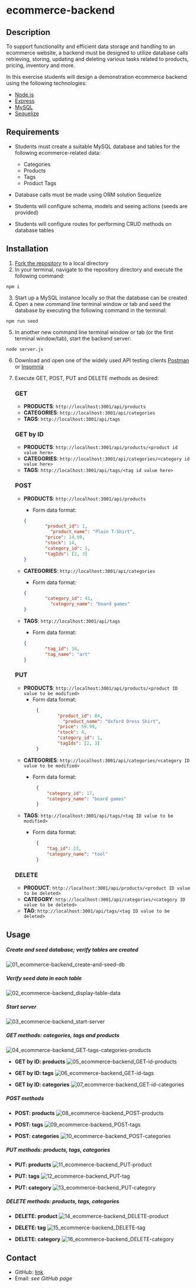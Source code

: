 # ecommerce-backend

## Description

To support functionality and efficient data storage and handling to an ecommerce website, a backend must be designed to utilize database calls retrieving, storing, updating and deleting various tasks related to products, pricing, inventory and more.  

In this exercise students will design a demonstration ecommerce backend using the following technologies:

* [Node.js](https://nodejs.dev/)
* [Express](http://expressjs.com/)
* [MySQL](https://www.mysql.com/)
* [Sequelize](https://sequelize.org/master/)

## Requirements

* Students must create a suitable MySQL database and tables for the following ecommerce-related data:

	* Categories
	* Products
	* Tags
	* Product Tags
* Database calls must be made using ORM solution Sequelize
* Students will configure schema, models and seeing actions (seeds are provided)
* Students will configure routes for performing CRUD methods on database tables

## Installation

1. [Fork the repository](https://github.com/monstertruckdog/team-profile-generator) to a local directory
2. In your terminal, navigate to the repository directory and execute the following command:

 ```shell
 npm i
 ```

3. Start up a MySQL instance locally so that the database can be created
4. Open a new command line terminal window or tab and seed the database by executing the following command in the terminal:

  ```shell
  npm run seed
  ```

5. In another new command line terminal window or tab (or the first terminal window/tab), start the backend server:

  ```shell
  node server.js
  ```

6. Download and open one of the widely used API testing clients [Postman](https://www.postman.com/downloads/) or [Insomnia](https://insomnia.rest/)
7. Execute GET, POST, PUT and DELETE methods as desired:

   ### GET
  
   * **PRODUCTS**:  `http://localhost:3001/api/products`
   * **CATEGORIES**:  `http://localhost:3001/api/categories`
   * **TAGS**:  `http://localhost:3001/api/tags`

    ### GET by ID
    * **PRODUCTS**:  `http://localhost:3001/api/products/<product id value here>`
    * **CATEGORIES**:  `http://localhost:3001/api/categories/<category id value here>`
    * **TAGS**:  `http://localhost:3001/api/tags/<tag id value here>`
   
    ### POST
  
    * **PRODUCTS**:  `http://localhost:3001/api/products`
    
      * Form data format:
 
      ```JSON
      {
			  "product_id": 1,
                "product_name": "Plain T-Shirt",
			  "price": 14.99,
			  "stock": 14,
			  "category_id": 1,
			  "tagIds": [2, 3]
      }
		```
    * **CATEGORIES**:  `http://localhost:3001/api/categories`
    
      * Form data format:
 
      ```JSON
      {
			  "category_id": 41,
                "category_name": "board games"
      }
		```
    * **TAGS**:  `http://localhost:3001/api/tags`
    
      * Form data format:
 
      ```JSON
      {
			  "tag_id": 16,
              "tag_name": "art"
      }
		```

    ### PUT

    * **PRODUCTS**:  `http://localhost:3001/api/products/<product ID value to be modified>`
      * Form data format:
  
    ```JSON
            {
			        "product_id": 84,
                      "product_name": "Oxford Dress Shirt",
			        "price": 59.99,
			        "stock": 4,
			        "category_id": 1,
			        "tagIds": [2, 3]
            }
    ```

    * **CATEGORIES**:  `http://localhost:3001/api/categories/<category ID value to be modified>`

      * Form data format:

    ```JSON
            {
                "category_id": 17,
                "category_name": "board games"
            }
    ```

    * **TAGS**:  `http://localhost:3001/api/tags/<tag ID value to be modified>`

      * Form data format:
    ```JSON
            {
                "tag_id": 23,
                "category_name": "tool"
            }
    ```

    ### DELETE

    * **PRODUCT**:  `http://localhost:3001/api/products/<product ID value to be deleted>`
    * **CATEGORY**:  `http://localhost:3001/api/categories/<category ID value to be deleted>`
    * **TAG**:  `http://localhost:3001/api/tags/<tag ID value to be deleted>`

## Usage

##### Create and seed database; verify tables are created

![01_ecommerce-backend_create-and-seed-db](./assets/readme_assets/01_ecommerce-backend_create-and-seed-db.gif)

##### Verify seed data in each table

![02_ecommerce-backend_display-table-data](./assets/readme_assets/02_ecommerce-backend_display-table-data.gif)

##### Start server

![03_ecommerce-backend_start-server](./assets/readme_assets/03_ecommerce-backend_start-server.gif)

##### GET methods:  categories, tags and products

![04_ecommerce-backend_GET-tags-categories-products](./assets/readme_assets/04_ecommerce-backend_GET-tags-categories-products.gif)

* **GET by ID:  products**
  ![05_ecommerce-backend_GET-id-products](./assets/readme_assets/05_ecommerce-backend_GET-id-products.gif)

* **GET by ID:  tags**
  ![06_ecommerce-backend_GET-id-tags](./assets/readme_assets/06_ecommerce-backend_GET-id-tags.gif)

* **GET by ID:  categories**
  ![07_ecommerce-backend_GET-id-categories](./assets/readme_assets/07_ecommerce-backend_GET-id-categories.gif)
  
##### POST methods

* **POST:  products**
    ![08_ecommerce-backend_POST-products](./assets/readme_assets/08_ecommerce-backend_POST-products.gif)
    
* **POST:  tags**
  ![09_ecommerce-backend_POST-tags](./assets/readme_assets/09_ecommerce-backend_POST-tags.gif)
  
* **POST:  categories**
  ![10_ecommerce-backend_POST-categories](./assets/readme_assets/10_ecommerce-backend_POST-categories.gif)

##### PUT methods:  products, tags, categories

* **PUT:  products**
  ![11_ecommerce-backend_PUT-product](./assets/readme_assets/11_ecommerce-backend_PUT-product.gif)
  
* **PUT:  tags**
  ![12_ecommerce-backend_PUT-tag](./assets/readme_assets/12_ecommerce-backend_PUT-tag.gif)
  
* **PUT:  category**
  ![13_ecommerce-backend_PUT-category](./assets/readme_assets/13_ecommerce-backend_PUT-category.gif)

##### DELETE methods:  products, tags, categories

* **DELETE:  product**
  ![14_ecommerce-backend_DELETE-product](./assets/readme_assets/14_ecommerce-backend_DELETE-product.gif)

* **DELETE:  tag**
  ![15_ecommerce-backend_DELETE-tag](./assets/readme_assets/15_ecommerce-backend_DELETE-tag.gif)
  
* **DELETE:  category**
  ![16_ecommerce-backend_DELETE-category](./assets/readme_assets/16_ecommerce-backend_DELETE-category.gif)
  

## Contact

* GitHub:  [link](https://github.com/monstertruckdog/ecommerce-backend)
* Email:  *see GitHub page*